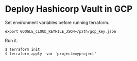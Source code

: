 # Deploy Hashicorp Vault in GCP

Set environment variables before running terraform.
```
export GOOGLE_CLOUD_KEYFILE_JSON=/path/gcp_key.json
```

Run it.
```
$ terraform init
$ terraform apply -var 'project=myproject'
```
